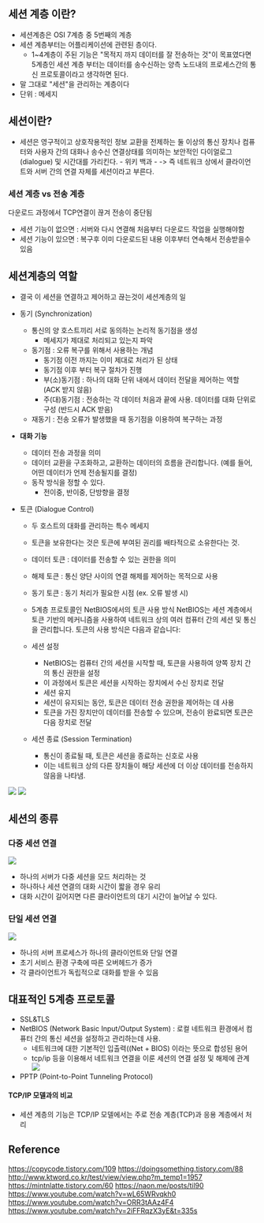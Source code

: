 
## 세션 계층 이란?
- 세션계층은 OSI 7계층 중 5번째의 계층
- 세션 계층부터는 어플리케이션에 관련된 층이다.
	- 1~4계층이 주된 기능은 "목적지 까지 데이터를 잘 전송하는 것"이 목표였다면 5계층인 세션 계층 부터는 데이터를 송수신하는 양측 노드내의 프로세스간의 통신 프로토콜이라고 생각하면 된다.
- 말 그대로 "세션"을 관리하는 계층이다
- 단위 : 메세지

## 세션이란?
- 세션은 영구적이고 상호작용적인 정보 교환을 전제하는 둘 이상의 통신 장치나 컴퓨터와 사용자 간의 대화나 송수신 연결상태를 의미하는 보안적인 다이얼로그(dialogue) 및 시간대를 가리킨다. - 위키 백과 -
	-> 즉 네트워크 상에서 클라이언트와 서버 간의 연결 자체를 세션이라고 부른다.

### 세션 계층 vs 전송 계층  
다운로드 과정에서 TCP연결이 끊겨 전송이 중단됨  
* 세션 기능이 없으면 : 서버와 다시 연결해 처음부터 다운로드 작업을 실행해야함  
* 세션 기능이 있으면 : 복구후 이미 다운로드된 내용 이후부터 연속해서 전송받을수 있음


## 세션계층의 역할
- 결국 이 세션을 연결하고 제어하고 끊는것이 세션계층의 일

- 동기 (Synchronization)
	- 통신의 양 호스트끼리 서로 동의하는 논리적 동기점을 생성
		- 메세지가 제대로 처리되고 있는지 파악
	- 동기점 : 오류 복구를 위해서 사용하는 개념
		- 동기점 이전 까지는 이미 제대로 처리가 된 상태
		- 동기점 이후 부터 복구 절차가 진행
		- 부(소)동기점 : 하나의 대화 단위 내에서 데이터 전달을 제어하는 역할 (ACK 받지 않음)
		- 주(대)동기점 : 전송하는 각 데이터 처음과 끝에 사용. 데이터를 대화 단위로 구성 (반드시 ACK 받음)
	- 재동기 : 전송 오류가 발생했을 때 동기점을 이용하여 복구하는 과정

- **대화 기능**
	- 데이터 전송 과정을 의미
	- 데이터 교환을 구조화하고, 교환하는 데이터의 흐름을 관리합니다. (예를 들어, 어떤 데이터가 언제 전송될지를 결정)
	- 동작 방식을 정할 수 있다. 
		- 전이중, 반이중, 단방향을 결정


- 토큰 (Dialogue Control)
	- 두 호스트의 대화를 관리하는 특수 메세지
	- 토큰을 보유한다는 것은 토큰에 부여된 권리를 배타적으로 소유한다는 것.
	- 데이터 토큰 : 데이터를 전송할 수 있는 권한을 의미
	- 해제 토큰 : 통신 양단 사이의 연결 해제를 제어하는 목적으로 사용
	- 동기 토큰 : 동기 처리가 필요한 시점 (ex. 오류 발생 시)

	- 5계층 프로토콜인 NetBIOS에서의 토큰 사용 방식
		NetBIOS는 세션 계층에서 토큰 기반의 메커니즘을 사용하여 네트워크 상의 여러 컴퓨터 간의 세션 및 통신을 관리합니다. 토큰의 사용 방식은 다음과 같습니다:
	- 세션 설정
		- NetBIOS는 컴퓨터 간의 세션을 시작할 때, 토큰을 사용하여 양쪽 장치 간의 통신 권한을 설정
		- 이 과정에서 토큰은 세션을 시작하는 장치에서 수신 장치로 전달
        - 세션 유지 
		- 세션이 유지되는 동안, 토큰은 데이터 전송 권한을 제어하는 데 사용
		- 토큰을 가진 장치만이 데이터를 전송할 수 있으며, 전송이 완료되면 토큰은 다음 장치로 전달
	- 세션 종료 (Session Termination)
		- 통신이 종료될 때, 토큰은 세션을 종료하는 신호로 사용
		- 이는 네트워크 상의 다른 장치들이 해당 세션에 더 이상 데이터를 전송하지 않음을 나타냄.



![](https://sunnnyimg.s3.ap-northeast-2.amazonaws.com/%EC%84%B8%EC%85%98%20%EA%B3%84%EC%B8%B5%20/%20%EC%8A%A4%ED%81%AC%EB%A6%B0%EC%83%B7%202023-12-01%20%EC%98%A4%ED%9B%84%206.09.12.png)
![](https://sunnnyimg.s3.ap-northeast-2.amazonaws.com/%EC%84%B8%EC%85%98%20%EA%B3%84%EC%B8%B5%20/%20Pasted%20image%2020231201165152.png)

## 세션의 종류
### 다중 세션 연결
![](https://sunnnyimg.s3.ap-northeast-2.amazonaws.com/%EC%84%B8%EC%85%98%20%EA%B3%84%EC%B8%B5%20/%20Pasted%20image%2020231201171659.png)
- 하나의 서버가 다중 세션을 모드 처리하는 것 
- 하나하나 세션 연결의 대화 시간이 짧을 경우 유리
- 대화 시간이 길어지면 다른 클라이언트의 대기 시간이 늘어날 수 있다.

### 단일 세션 연결
![](https://sunnnyimg.s3.ap-northeast-2.amazonaws.com/%EC%84%B8%EC%85%98%20%EA%B3%84%EC%B8%B5%20/%20Pasted%20image%2020231201171710.png)
- 하나의 서버 프로세스가 하나의 클라이언트와 단일 연결
- 초기 서비스 환경 구축에 따른 오버헤드가 증가
- 각 클라이언트가 독립적으로 대화를 받을 수 있음



## 대표적인 5계층 프로토콜
- SSL&TLS
- NetBIOS (Network Basic Input/Output System) : 로컬 네트워크 환경에서 컴퓨터 간의 통신 세션을 설정하고 관리하는데 사용.
	- 네트워크에 대한 기본적인 입출력((Net + BIOS) 이라는 뜻으로 합성된 용어
	- tcp/ip 등을 이용해서 네트워크 연결을 이룬 세션의 연결 설정 및 해제에 관계
![](https://sunnnyimg.s3.ap-northeast-2.amazonaws.com/%EC%84%B8%EC%85%98%20%EA%B3%84%EC%B8%B5%20/%20%EC%8A%A4%ED%81%AC%EB%A6%B0%EC%83%B7%202023-12-01%20%EC%98%A4%ED%9B%84%206.02.09.png)
- PPTP (Point-to-Point Tunneling Protocol) 


#### TCP/IP 모델과의 비교
- 세션 계층의 기능은 TCP/IP 모델에서는 주로 전송 계층(TCP)과 응용 계층에서 처리

## Reference
https://copycode.tistory.com/109
https://doingsomething.tistory.com/88
http://www.ktword.co.kr/test/view/view.php?m_temp1=1957
https://mintnlatte.tistory.com/60
https://naon.me/posts/til90
https://www.youtube.com/watch?v=wL65WRvqkh0
https://www.youtube.com/watch?v=ORR3tAAz4F4
https://www.youtube.com/watch?v=2iFFRqzX3yE&t=335s